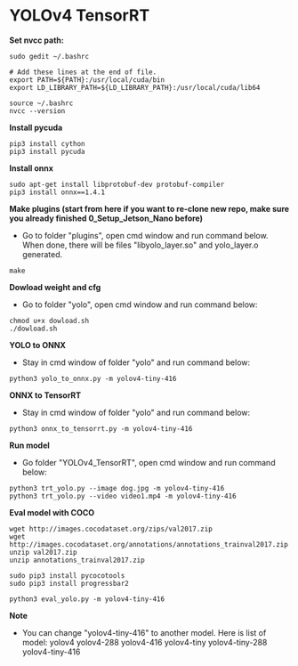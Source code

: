 # YOLOv4 TensorRT


**Set nvcc path:**
```
sudo gedit ~/.bashrc
```
```
# Add these lines at the end of file.
export PATH=${PATH}:/usr/local/cuda/bin
export LD_LIBRARY_PATH=${LD_LIBRARY_PATH}:/usr/local/cuda/lib64
```
```
source ~/.bashrc
nvcc --version
```
**Install pycuda**
```
pip3 install cython
pip3 install pycuda
```
**Install onnx**
```
sudo apt-get install libprotobuf-dev protobuf-compiler
pip3 install onnx==1.4.1
```
**Make plugins (start from here if you want to re-clone new repo, make sure you already finished 0_Setup_Jetson_Nano before)**
- Go to folder "plugins", open cmd window and run command below. When done, there will be files "libyolo_layer.so" and yolo_layer.o generated.
```
make
```
**Dowload weight and cfg**
- Go to folder "yolo", open cmd window and run command below:
```
chmod u+x dowload.sh
./dowload.sh
```
**YOLO to ONNX**
- Stay in cmd window of folder "yolo" and run command below:
```
python3 yolo_to_onnx.py -m yolov4-tiny-416
```
**ONNX to TensorRT**
- Stay in cmd window of folder "yolo" and run command below:
```
python3 onnx_to_tensorrt.py -m yolov4-tiny-416
```
**Run model**
- Go folder "YOLOv4_TensorRT", open cmd window and run command below:
```
python3 trt_yolo.py --image dog.jpg -m yolov4-tiny-416
python3 trt_yolo.py --video video1.mp4 -m yolov4-tiny-416
```
**Eval model with COCO**
```
wget http://images.cocodataset.org/zips/val2017.zip
wget http://images.cocodataset.org/annotations/annotations_trainval2017.zip
unzip val2017.zip
unzip annotations_trainval2017.zip
```
```
sudo pip3 install pycocotools
sudo pip3 install progressbar2
```
```
python3 eval_yolo.py -m yolov4-tiny-416
```
**Note**
- You can change "yolov4-tiny-416" to another model. Here is list of model:
yolov4
yolov4-288
yolov4-416
yolov4-tiny
yolov4-tiny-288
yolov4-tiny-416
